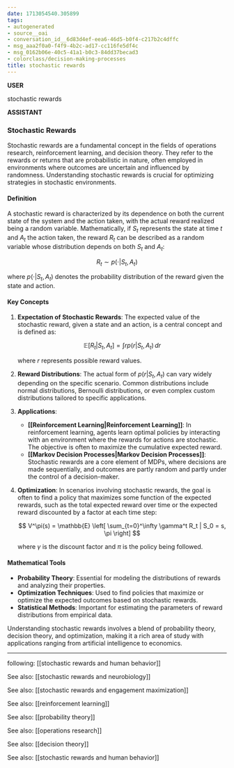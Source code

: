 ```yaml
---
date: 1713054540.305899
tags:
- autogenerated
- source__oai
- conversation_id__6d83d4ef-eea6-46d5-b0f4-c217b2c4dffc
- msg_aaa2f0a0-f4f9-4b2c-ad17-cc116fe5df4c
- msg_0162b06e-40c5-41a1-b0c3-84dd37becad3
- colorclass/decision-making-processes
title: stochastic rewards
---
```


**USER**

stochastic rewards


**ASSISTANT**

### Stochastic Rewards

Stochastic rewards are a fundamental concept in the fields of operations research, reinforcement learning, and decision theory. They refer to the rewards or returns that are probabilistic in nature, often employed in environments where outcomes are uncertain and influenced by randomness. Understanding stochastic rewards is crucial for optimizing strategies in stochastic environments.

#### Definition

A stochastic reward is characterized by its dependence on both the current state of the system and the action taken, with the actual reward realized being a random variable. Mathematically, if $S_t$ represents the state at time $t$ and $A_t$ the action taken, the reward $R_t$ can be described as a random variable whose distribution depends on both $S_t$ and $A_t$:

$$ R_t \sim p(\cdot | S_t, A_t) $$

where $p(\cdot | S_t, A_t)$ denotes the probability distribution of the reward given the state and action.

#### Key Concepts

1. **Expectation of Stochastic Rewards**:
   The expected value of the stochastic reward, given a state and an action, is a central concept and is defined as:

   $$ \mathbb{E}[R_t | S_t, A_t] = \int r p(r | S_t, A_t) \, dr $$

   where $r$ represents possible reward values.

2. **Reward Distributions**:
   The actual form of $p(r | S_t, A_t)$ can vary widely depending on the specific scenario. Common distributions include normal distributions, Bernoulli distributions, or even complex custom distributions tailored to specific applications.

3. **Applications**:
   - **[[Reinforcement Learning|Reinforcement Learning]]**: In reinforcement learning, agents learn optimal policies by interacting with an environment where the rewards for actions are stochastic. The objective is often to maximize the cumulative expected reward.
   - **[[Markov Decision Processes|Markov Decision Processes]]**: Stochastic rewards are a core element of MDPs, where decisions are made sequentially, and outcomes are partly random and partly under the control of a decision-maker.

4. **Optimization**:
   In scenarios involving stochastic rewards, the goal is often to find a policy that maximizes some function of the expected rewards, such as the total expected reward over time or the expected reward discounted by a factor at each time step:

   $$ V^\pi(s) = \mathbb{E} \left[ \sum_{t=0}^\infty \gamma^t R_t | S_0 = s, \pi \right] $$

   where $\gamma$ is the discount factor and $\pi$ is the policy being followed.

#### Mathematical Tools

- **Probability Theory**: Essential for modeling the distributions of rewards and analyzing their properties.
- **Optimization Techniques**: Used to find policies that maximize or optimize the expected outcomes based on stochastic rewards.
- **Statistical Methods**: Important for estimating the parameters of reward distributions from empirical data.

Understanding stochastic rewards involves a blend of probability theory, decision theory, and optimization, making it a rich area of study with applications ranging from artificial intelligence to economics.


---


following: [[stochastic rewards and human behavior]]

See also: [[stochastic rewards and neurobiology]]


See also: [[stochastic rewards and engagement maximization]]


See also: [[reinforcement learning]]


See also: [[probability theory]]


See also: [[operations research]]


See also: [[decision theory]]


See also: [[stochastic rewards and human behavior]]